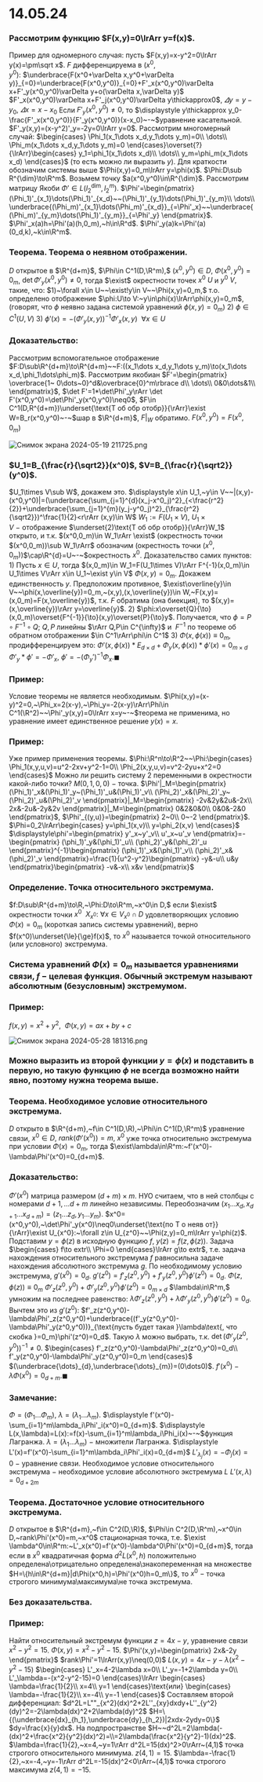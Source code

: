 # 14.05.24

### Рассмотрим функцию $F(x,y)=0\lrArr y=f(x)$. 
Пример для одномерного случая: пусть $F(x,y)=x-y^2=0\lrArr y(x)=\pm\sqrt x$. 
$F$ дифференцируема в $(x^0,y^0):~$$\underbrace{F(x^0+\varDelta x,y^0+\varDelta y)}_{=0}=\underbrace{F(x^0,y^0)}_{=0}+F'_x(x^0,y^0)\varDelta x+F'_y(x^0,y^0)\varDelta y+o(\varDelta x,\varDelta y)$
$F'_x(x^0,y^0)\varDelta x+F'_j(x^0,y^0)\varDelta y\thickapprox0$, $\varDelta y=y-y_0,~\varDelta x=x-x_0$ 
Если $F'_y(x^0,y^0)\neq0,$ то $\displaystyle y\thickapprox y_0-\frac{F'_x(x^0,y^0)}{F'_y(x^0,y^0)}(x-x_0)~-~$уравнение касательной.
$F'_y(x,y)=(x-y^2)'_y=-2y=0\lrArr y=0$. 
Рассмотрим многомерный случай:
 $\begin{cases}
\Phi_1(x_1\dots x_d,y_1\dots y_m)=0\\
\dots\\
\Phi_m(x_1\dots x_d,y_1\dots y_m)=0
\end{cases}\overset{?}{\lrArr}\begin{cases}
y_1=\phi_1(x_1\dots x_d)\\
\dots\\
y_m=\phi_m(x_1\dots x_d)
\end{cases}$ 
(то есть можно ли выразить $y$). 
Для краткости обозначим системы выше $\Phi(x,y)=0_m\lrArr y=\phi(x)$. $\Phi:D\sub R^{\dim}\to\R^m$. 
Возьмем точку $a(x^0,y^0)\in\R^{\dim}$. 
Рассмотрим матрицу Якоби $\Phi'\in L(l_2^{\dim},l_2^m)$.
$\Phi'=\begin{pmatrix}
(\Phi_1)'_{x_1}\dots(\Phi_1)'_{x_d}~~(\Phi_1)'_{y_1}\dots(\Phi_1)'_{y_m}\\
\dots\\
\underbrace{(\Phi_m)'_{x_1}\dots(\Phi_m)'_{x_d}}_{=\Phi'_x}~~\underbrace{(\Phi_m)'_{y_m}\dots(\Phi_1)'_{y_m}}_{=\Phi'_y}
\end{pmatrix}$. 
$\Phi'_x(a)h=\Phi'(a)(h,0_m),~h\in\R^d$. $\Phi'_y(a)k=\Phi'(a)(0_d,k),~k\in\R^m$.

### Теорема. Теорема о неявном отображении.
$D$ открытое в $\R^{d+m}$, $\Phi\in C^1(D,\R^m),$ $(x^0,y^0)\in D,$ $\Phi(x^0,y^0)=0_m$, $\det\Phi'_y(x^0,y^0)\neq0$, тогда $\exist$ окрестности точек $x^0~U$ и $y^0~V,$ такие, что:
$1)~\forall x\in U~~\exist!y\in V~~\Phi(x,y)=0_m,$ т.о. определено отображение
$\phi:U\to V:~y\in\phi(x)\lrArr\phi(x,y)=0_m$, 
(говорят, что $\phi$ неявно задана системой уравнений $\phi(x,y)=0_m$)
$2)~\phi\in C^1(U,V)$
$3)~\phi'(x)=-(\Phi'_y(x,y))^{-1}\Phi'_x(x,y)~~\forall x\in U$

### Доказательство:
Рассмотрим вспомогательное отображение $F:D\sub\R^{d+m}\to\R^{d+m}~~F:((x_1\dots x_d,y_1\dots y_m)\to(x_1\dots x_d,\phi_1\dots\phi_m)$. 
Рассмотрим якобиан $F'=\begin{pmatrix}
\overbrace{1~ 0\dots~0}^d&\overbrace{0}^m\rbrace d\\
\dots\\
0&0\dots&1\\
\end{pmatrix}$, 
$\det F'=1*\det\Phi'_y\rArr \det F'(x^0,y^0)=\det\Phi'_y(x^0,y^0)\neq0$, $F\in C^1(D,R^{d+m})\underset{\text{Т об обр отобр}}{\rArr}\exist W=B_r(x^0,y^0)~-~$шар в $\R^{d+m}$,
$F|_W$ обратимо. $F(x^0,y^0)=F(x^0,0_m)$

![Снимок экрана 2024-05-19 211725.png](%D0%A1%D0%BD%D0%B8%D0%BC%D0%BE%D0%BA_%D1%8D%D0%BA%D1%80%D0%B0%D0%BD%D0%B0_2024-05-19_211725.png)

### $U_1=B_{\frac{r}{\sqrt2}}(x^0)$, $V=B_{\frac{r}{\sqrt2}}(y^0)$. 
$U_1\times V\sub W$, докажем это.
 $\displaystyle x\in U_1,~y\in V~~|(x,y)-(x^0,y^0)|=(\underbrace{\sum_{j=1}^{d}(x_j-x^0_j)^2}_{<\frac{r^2}{2}}+\underbrace{\sum_{j=1}^{m}(y_j-y^0_j)^2}_{\frac{r^2}{\sqrt2}})^\frac{1}{2}<r\rArr (x,y)\in W$
$W_1:=F(U_1\times V),~U_1\times V~-~$отображение $\underset{2)\text{Т об обр отобр}}{\rArr}W_1$ открыто, и т.к. $(x^0,0_m)\in W_1\rArr \exist$  $($окрестность точки $(x^0,0_m))\sub W_1\rArr$ обозначим (окрестность точки $(x^0,0_m)$)$\cap\R^{d}=U~-~$окрестность $x^0$. Доказательство самих пунктов:
$1)$ Пусть $x\in U$, тогда $(x,0_m)\in W_1=F(U_1\times V)\rArr F^{-1}(x,0_m)\in U_1\times V\rArr x\in U_1~\exist y\in V$ $\Phi(x,y)=0_m$. Докажем единственность $y$. Предположим противное, $\exist\overline{y}\in V~~\phi(x,\overline{y})=0_m,~(x,y),(x,\overline{y})\in W,~F(x,y)=(x,0_m)=F(x,\overline{y})$, т.к. $F$ обратима (она биекция), то $(x,y)=(x,\overline{y})\rArr y=\overline{y}$.
$2)$ $\phi:x\overset{Q}{\to}(x,0_m)\overset{F^{-1}}{\to}(x,y)\overset{P}{\to}y$. Получается, что $\phi=P\circ F^{-1}\circ Q;~Q,P~$линейны $\rArr Q,P\in C^{\infty}$ и $~F^{-1}$ по теореме об обратном отображении $\in C^1\rArr\phi\in C^1$
$3)$ $\Phi(x,\phi(x))\equiv0_m$, продифференцируем это: $\Phi'(x,\phi(x))*E_{d\times d}+\Phi_y(x,\phi(x))*\phi'(x)=0_{m\times d}$ $\Phi'_y*\phi'=-\Phi'_x$, $\phi'=-(\Phi_y')^{-1}\Phi_x.\blacksquare$

### Пример:
Условие теоремы не является необходимым.
$\Phi(x,y)=(x-y)^2=0,~\Phi_x=2(x-y),~\Phi_y=-2(x-y)\rArr\Phi\in C^1(\R^2)~~\Phi'_y(x,y)=0\lrArr x=y~-~$теорема не применима, но уравнение имеет единственное решение $y(x)=x.$

### Пример:
Уже пример применения теоремы. $\Phi:\R^n\to\R^2~~\Phi:\begin{cases}
\Phi_1(x,y,u,v)=u^2-2xv+y^2-1=0\\
\Phi_2(x,y,u,v)=v^2-2yu+x^2=0
\end{cases}$ Можно ли решить систему 2 переменными в окрестности какой-либо точки? $M(0,1,0,0)~-~$точка. $\Phi'|_M=\begin{pmatrix}
(\Phi_1)'_x&(\Phi_1)'_y~(\Phi_1)'_u&(\Phi_1)'_v\\
(\Phi_2)'_x&(\Phi_2)'_y~(\Phi_2)'_u&(\Phi_2)'_v
\end{pmatrix}|_M=\begin{pmatrix}
-2v&2y&2u&-2x\\
2x&-2u&-2y&2v
\end{pmatrix}|_M=\begin{pmatrix}
0&2&0&0\\
0&0&-2&0
\end{pmatrix}$, $\Phi'_{(y,u)}=\begin{pmatrix}
2~0\\
0~-2
\end{pmatrix}$. $\Phi=0_2\lrArr\begin{cases}
y=\phi_1(x,v)\\
y=\phi_2(x,v)
\end{cases}$ $\displaystyle\phi'=\begin{pmatrix}
y'_x~y'_v\\
u'_x~u'_v
\end{pmatrix}=-\begin{pmatrix}
(\phi_1)'_y&(\phi_1)'_u\\
(\phi_2)'_y&(\phi_2)'_u
\end{pmatrix}^{-1}\begin{pmatrix}
(\phi_1)'_x&(\phi_1)'_v\\
(\phi_2)'_x&(\phi_2)'_v
\end{pmatrix}=\frac{1}{u^2-y^2}\begin{pmatrix}
-y&-u\\
u&y
\end{pmatrix}\begin{pmatrix}
-v&-x\\
x&v
\end{pmatrix}$

### Определение. Точка относительного экстремума.
$f:D\sub\R^{d+m}\to\R,~\Phi:D\to\R^m,~x^0\in D,$ если $\exist$ окрестности точки $x^0~~X_{x^0}:~\forall x\in V_{x^0}\cap D$ удовлетворяющих условию $\Phi(x)=0_m$ (короткая запись системы уравнений), верно $f(x^0)\underset{\le}{\ge}f(x)$, то $x^0$ называется точкой относительного (или условного) экстремума.

### Система уравнений $\Phi(x)=0_m$ называется уравнениями связи, $f~-~$целевая функция. Обычный экстремум называют абсолютным (безусловным) экстремумом.

### Пример:
$f(x,y)=x^2+y^2,~~\Phi(x,y)=ax+by+c$

![Снимок экрана 2024-05-28 181316.png](%D0%A1%D0%BD%D0%B8%D0%BC%D0%BE%D0%BA_%D1%8D%D0%BA%D1%80%D0%B0%D0%BD%D0%B0_2024-05-28_181316.png)

### Можно выразить из второй функции $y=\phi(x)$ и подставить в первую, но такую функцию $\phi$ не всегда возможно найти явно, поэтому нужна теорема выше.

### Теорема. Необходимое условие относительного экстремума.
$D$ открыто в $\R^{d+m},~f\in C^1(D,\R),~\Phi\in C^1(D,\R^m)$ уравнение связи, $x^0\in D,~rank(\Phi'(x^0))=m,~x^0$ уже точка относительно экстремума при условии $\Phi(x)=0_m$, тогда $\exist\lambda\in\R^m:~f'(x^0)-\lambda\Phi'(x^0)=0_{d+m}$.

### Доказательство:
$\Phi'(x^0)$ матрица размером $(d+m)\times m$. НУО считаем, что в ней столбцы с номерами $d+1,\dots d+m$ линейно независимы. Переобозначим $(x_1\dots x_d,x_{d+1}\dots x_{d+m})=(z_1\dots z_d,y_1\dots y_m)$. $x^0=(x^0,y^0),~\det\Phi'_y(x^0)\neq0\underset{\text{по Т о неяв от}}{\rArr}\exist U_{x^0}:~\forall z\in U_{z^0}~~\Phi(z,y)=0_m\lrArr y=\phi(z)$. Подставим $y=\phi(z)$  в исходную функцию $f,~y(z)=f(z,\phi(z))$. Задача $\begin{cases}
f\to extr\\
\Phi=0
\end{cases}\lrArr g\to extr$, т.е. задача нахождения относительного экстремума $f$ равносильна задаче нахождения абсолютного экстремума $g$. По необходимому условию экстремума, $g'(x^0)=0_d$. $g'(z^0)=f'_z(z^0,y^0)+f'_y(z^0,y^0)\phi'(z^0)=0_d$. $\Phi(z,\phi(z))\equiv0_m$
$\Phi'_z(z^0,y^0)+\Phi'_y(z^0,y^0)\phi'(z^0)=0_{m\times d}$
$\lambda\in\R^m,$ умножим на последнее равенство: $\lambda\Phi'_z(z^0,y^0)+\lambda\Phi'_y(z^0,y^0)\phi'(z^0)=0_d$. Вычтем это из $g'(z^0):$ $f'_z(z^0,y^0)-\lambda\Phi'_z(z^0,y^0)+\underbrace{(f'_y(z^0,y^0)-\lambda\Phi'_y(z^0,y^0))}_{\text{пусть будет такая }\lambda\text{, что скобка }=0_m}\phi'(z^0)=0_d$. Такую $\lambda$ можно выбрать, т.к. $\det(\Phi'_y(z^0,y^0))^{-1}\neq0$. $\begin{cases}
f'_z(z^0,y^0)-\lambda\Phi'_z(z^0,y^0)=0_d\\
f'_y(z^0,y^0)-\lambda\Phi'_y(z^0,y^0)=0_m
\end{cases}$  $(\underbrace{\dots}_{d},\underbrace{\dots}_{m})=(0\dots0)$. $f'(x^0)-\lambda\Phi(x^0)=0_{d+m}.\blacksquare$

### Замечание:
$\Phi=(\Phi_1\dots\Phi_m),~\lambda=(\lambda_1\dots\lambda_m)$. $\displaystyle f'(x^0)-\sum_{i=1}^m\lambda_i\Phi'_i(x^0)=0_{d+m}$. $\displaystyle L(x,\lambda)=L(x):=f(x)-\sum_{i=1}^m\lambda_i\Phi_i(x)~-~$функция Лагранжа. $\lambda=(\lambda_1\dots\lambda_m)~-~$множители Лагранжа. $\displaystyle L'(x)=f'(x^0)-\sum_{i=1}^m\lambda_i\Phi'_i(x)=0_{d+m}$
$L'_{\lambda_j}(x)=-\Phi_j(x)=0~-~$уравнение связи. Необходимое условие относительного экстремума $-$ необходимое условие абсолютного экстремума $L$ $L'(x,\lambda)=0_{d+2m}$

### Теорема. Достаточное условие относительного экстремума.
$D$ открытое в $\R^{d+m},~f\in C^2(D,\R)$, $\Phi\in C^2(D,\R^m),~x^0\in D,~rank\Phi'(x^0)=m,~x^0$ стационарная точка, т.е. $\exist \lambda^0\in\R^m:~L'_x(x^0)=f'(x^0)-\lambda^0\Phi'(x^0)=0_{d+m}$, тогда если в $x^0$ квадратичная форма $d^2L(x^0,h)$ положительно определена\отрицательно определена\знакопеременная на множестве $H=\{h\in\R^{d+m}|d\Phi(x^0,h)=\Phi'(x^0)h=0_m\}$, то $x^0~-~$точка строгого минимума\максимума\не точка экстремума.

### Без доказательства.

### Пример:
Найти относительный экстремум функции $z=4x-y,~$уравнение связи $x^2-y^2=15$. $\Phi(x,y)=x^2-y^2-15$. $\Phi'(x,y)=\begin{pmatrix}
2x&-2y
\end{pmatrix}$ $rank\Phi'=1\lrArr(x,y)\neq(0,0)$
$L(x,y)=4x-y-\lambda(x^2-y^2-15)$
$\begin{cases}
L'_x=4-2\lambda x=0\\
L'_y=-1+2\lambda y=0\\
L'_\lambda=-(x^2-y^2-15)=0
\end{cases}\lrArr
\begin{cases}
\lambda=\frac{1}{2}\\
x=4\\
y=1
\end{cases}\text{или}
\begin{cases}
\lambda=-\frac{1}{2}\\
x=-4\\
y=-1
\end{cases}$
Составляем второй дифференциал: $d^2L=L""_{x^2}(dx)^2+2L''_{xy}dxdy+L''_{y^2}(dy)^2=-2\lambda(dx)^2+2\lambda(dy)^2$
$H=\{(\underbrace{dx}_{h_1},\underbrace{dy}_{h_2})|2xdx-2ydy=0\}$
$dy=\frac{x}{y}dx$.
На подпространстве $H~~d^2L=2\lambda(-(dx)^2+\frac{x^2}{y^2}(dx)^2)=\\=2\lambda(\frac{x^2}{y^2}-1)(dx)^2$.
$\lambda=\frac{1}{2},~x=4,~y=1\rArr d^2L=15(dx)^2>0\rArr~(4,1)$ точка строгого относительного минимума. $z(4,1)=15$.
$\lambda=-\frac{1}{2},~x=-4,~y=-1\rArr d^2L=-15(dx)^2<0\rArr~(4,1)$ точка строгого максимума $z(4,1)=-15$.